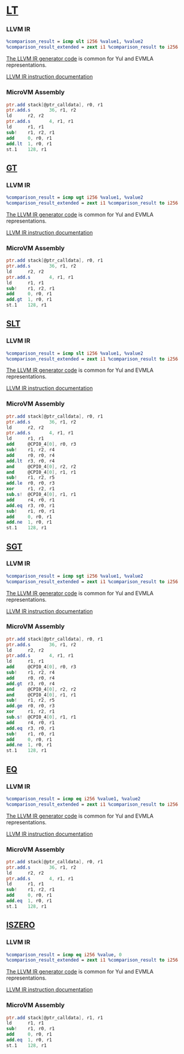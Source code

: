 # [LT](https://www.evm.codes/#10?fork=shanghai)

### LLVM IR

```llvm
%comparison_result = icmp ult i256 %value1, %value2
%comparison_result_extended = zext i1 %comparison_result to i256
```

[The LLVM IR generator code](https://github.com/ZKAmoeba-Micro/micro-compiler-llvm-context/blob/main/src/microvm/evm/comparison.rs#L15)
is common for Yul and EVMLA representations.

[LLVM IR instruction documentation](https://releases.llvm.org/15.0.0/docs/LangRef.html#icmp-instruction)

### MicroVM Assembly

```nasm
ptr.add stack[@ptr_calldata], r0, r1
ptr.add.s       36, r1, r2
ld      r2, r2
ptr.add.s       4, r1, r1
ld      r1, r1
sub!    r1, r2, r1
add     0, r0, r1
add.lt  1, r0, r1
st.1    128, r1
```

## [GT](https://www.evm.codes/#11?fork=shanghai)

### LLVM IR

```llvm
%comparison_result = icmp ugt i256 %value1, %value2
%comparison_result_extended = zext i1 %comparison_result to i256
```

[The LLVM IR generator code](https://github.com/ZKAmoeba-Micro/micro-compiler-llvm-context/blob/main/src/microvm/evm/comparison.rs#L15)
is common for Yul and EVMLA representations.

[LLVM IR instruction documentation](https://releases.llvm.org/15.0.0/docs/LangRef.html#icmp-instruction)

### MicroVM Assembly

```nasm
ptr.add stack[@ptr_calldata], r0, r1
ptr.add.s       36, r1, r2
ld      r2, r2
ptr.add.s       4, r1, r1
ld      r1, r1
sub!    r1, r2, r1
add     0, r0, r1
add.gt  1, r0, r1
st.1    128, r1
```

## [SLT](https://www.evm.codes/#12?fork=shanghai)

### LLVM IR

```llvm
%comparison_result = icmp slt i256 %value1, %value2
%comparison_result_extended = zext i1 %comparison_result to i256
```

[The LLVM IR generator code](https://github.com/ZKAmoeba-Micro/micro-compiler-llvm-context/blob/main/src/microvm/evm/comparison.rs#L15)
is common for Yul and EVMLA representations.

[LLVM IR instruction documentation](https://releases.llvm.org/15.0.0/docs/LangRef.html#icmp-instruction)

### MicroVM Assembly

```nasm
ptr.add stack[@ptr_calldata], r0, r1
ptr.add.s       36, r1, r2
ld      r2, r2
ptr.add.s       4, r1, r1
ld      r1, r1
add     @CPI0_4[0], r0, r3
sub!    r1, r2, r4
add     r0, r0, r4
add.lt  r3, r0, r4
and     @CPI0_4[0], r2, r2
and     @CPI0_4[0], r1, r1
sub!    r1, r2, r5
add.le  r0, r0, r3
xor     r1, r2, r1
sub.s!  @CPI0_4[0], r1, r1
add     r4, r0, r1
add.eq  r3, r0, r1
sub!    r1, r0, r1
add     0, r0, r1
add.ne  1, r0, r1
st.1    128, r1
```

## [SGT](https://www.evm.codes/#13?fork=shanghai)

### LLVM IR

```llvm
%comparison_result = icmp sgt i256 %value1, %value2
%comparison_result_extended = zext i1 %comparison_result to i256
```

[The LLVM IR generator code](https://github.com/ZKAmoeba-Micro/micro-compiler-llvm-context/blob/main/src/microvm/evm/comparison.rs#L15)
is common for Yul and EVMLA representations.

[LLVM IR instruction documentation](https://releases.llvm.org/15.0.0/docs/LangRef.html#icmp-instruction)

### MicroVM Assembly

```nasm
ptr.add stack[@ptr_calldata], r0, r1
ptr.add.s       36, r1, r2
ld      r2, r2
ptr.add.s       4, r1, r1
ld      r1, r1
add     @CPI0_4[0], r0, r3
sub!    r1, r2, r4
add     r0, r0, r4
add.gt  r3, r0, r4
and     @CPI0_4[0], r2, r2
and     @CPI0_4[0], r1, r1
sub!    r1, r2, r5
add.ge  r0, r0, r3
xor     r1, r2, r1
sub.s!  @CPI0_4[0], r1, r1
add     r4, r0, r1
add.eq  r3, r0, r1
sub!    r1, r0, r1
add     0, r0, r1
add.ne  1, r0, r1
st.1    128, r1
```

## [EQ](https://www.evm.codes/#14?fork=shanghai)

### LLVM IR

```llvm
%comparison_result = icmp eq i256 %value1, %value2
%comparison_result_extended = zext i1 %comparison_result to i256
```

[The LLVM IR generator code](https://github.com/ZKAmoeba-Micro/micro-compiler-llvm-context/blob/main/src/microvm/evm/comparison.rs#L15)
is common for Yul and EVMLA representations.

[LLVM IR instruction documentation](https://releases.llvm.org/15.0.0/docs/LangRef.html#icmp-instruction)

### MicroVM Assembly

```nasm
ptr.add stack[@ptr_calldata], r0, r1
ptr.add.s       36, r1, r2
ld      r2, r2
ptr.add.s       4, r1, r1
ld      r1, r1
sub!    r1, r2, r1
add     0, r0, r1
add.eq  1, r0, r1
st.1    128, r1
```

## [ISZERO](https://www.evm.codes/#15?fork=shanghai)

### LLVM IR

```llvm
%comparison_result = icmp eq i256 %value, 0
%comparison_result_extended = zext i1 %comparison_result to i256
```

[The LLVM IR generator code](https://github.com/ZKAmoeba-Micro/micro-compiler-llvm-context/blob/main/src/microvm/evm/comparison.rs#L15)
is common for Yul and EVMLA representations.

[LLVM IR instruction documentation](https://releases.llvm.org/15.0.0/docs/LangRef.html#icmp-instruction)

### MicroVM Assembly

```nasm
ptr.add stack[@ptr_calldata], r1, r1
ld      r1, r1
sub!    r1, r0, r1
add     0, r0, r1
add.eq  1, r0, r1
st.1    128, r1
```
